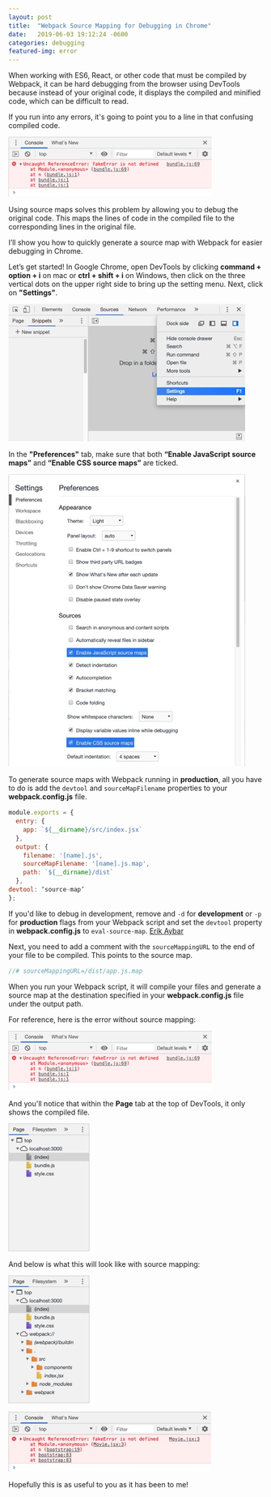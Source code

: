 ```yaml
---
layout: post
title:  "Webpack Source Mapping for Debugging in Chrome"
date:   2019-06-03 19:12:24 -0600
categories: debugging
featured-img: error
---
```

When working with ES6, React, or other code that must be compiled by Webpack, it can be hard debugging from the browser using DevTools because instead of your original code, it displays the compiled and minified code, which can be difficult to read.

If you run into any errors, it's going to point you to a line in that confusing compiled code.

![Google Chrome DevTools error](../assets/img/posts/srcmap4.jpg)


Using source maps solves this problem by allowing you to debug the original code. This maps the lines of code in the compiled file to the corresponding lines in the original file.

I’ll show you how to quickly generate a source map with Webpack for easier debugging in Chrome.

Let’s get started! In Google Chrome, open DevTools by clicking **command + option + i** on mac or **ctrl + shift + i** on Windows, then click on the three vertical dots on the upper right side to bring up the setting menu. Next, click on **"Settings"**.

![Google Chrome DevTools settings](../assets/img/posts/srcmap1.jpg)


In the **"Preferences"** tab, make sure that both **“Enable JavaScript source maps”** and **“Enable CSS source maps”** are ticked.

![Google Chrome DevTools preferences tab](../assets/img/posts/srcmap2.jpg)


To generate source maps with Webpack running in **production**, all you have to do is add the `devtool` and `sourceMapFilename` properties to your **webpack.config.js** file.


```javascript
module.exports = {
  entry: {
    app: `${__dirname}/src/index.jsx`
  },
  output: {
    filename: '[name].js',
    sourceMapFilename: '[name].js.map',
    path: `${__dirname}/dist`
  },
devtool: ‘source-map’
};
```


If you'd like to debug in development, remove and `-d` for **development** or `-p` for **production** flags from your Webpack script and set the `devtool` property in **webpack.config.js** to `eval-source-map`. [Erik Aybar](https://erikaybar.name/webpack-source-maps-in-chrome/)

Next, you need to add a comment with the `sourceMappingURL` to the end of your file to be compiled. This points to the source map.


```javascript
//# sourceMappingURL=/dist/app.js.map
```


When you run your Webpack script, it will compile your files and generate a source map at the destination specified in your **webpack.config.js** file under the output path.


For reference, here is the error without source mapping:

![Google Chrome DevTools error without source map](../assets/img/posts/srcmap4.jpg)


And you'll notice that within the **Page** tab at the top of DevTools, it only shows the compiled file.

![Google Chrome DevTools files without source map](../assets/img/posts/srcmap3.jpg)


And below is what this will look like with source mapping:

![Google Chrome DevTools files with source map](../assets/img/posts/srcmap5.jpg)

![Google Chrome DevTools error with source map](../assets/img/posts/srcmap6.jpg)


Hopefully this is as useful to you as it has been to me!